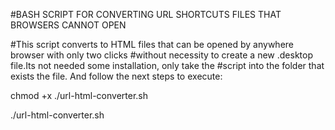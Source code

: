 #BASH SCRIPT FOR CONVERTING URL SHORTCUTS FILES THAT BROWSERS CANNOT OPEN 

#This script converts to HTML files that can be opened by anywhere browser with only two clicks 
#without necessity to create a new .desktop file.Its not needed some installation, only take the 
#script into the folder that exists the file. And follow the next steps to execute: 

chmod +x ./url-html-converter.sh

./url-html-converter.sh

